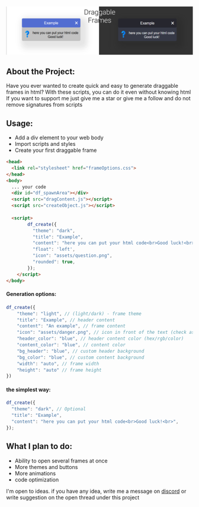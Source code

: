 ![](screenshots/header.png)

## About the Project:
Have you ever wanted to create quick and easy to generate draggable frames in html?
With these scripts, you can do it even without knowing html
If you want to support me just give me a star or give me a follow and do not remove signatures from scripts

## Usage:
* Add a div element to your web body
* Import scripts and styles
* Create your first draggable frame
```html
<head>
  <link rel="stylesheet" href="frameOptions.css">
</head>
<body>
  ... your code
  <div id="df_spawnArea"></div>
  <script src="dragContent.js"></script>
  <script src="createObject.js"></script>
  
  <script>
        df_create({
          "theme": "dark",
          "title": "Example",
          "content": "here you can put your html code<br>Good luck!<br>",
          "float": 'left',
          "icon": "assets/question.png",
          "rounded": true,
        });
    </script>
</body>
```
#### Generation options:
```js
df_create({
    "theme": "light", // (light/dark) - frame theme
    "title": "Example", // header content
    "content": "An example", // frame content
    "icon": "assets/danger.png", // icon in front of the text (check assets folder or use own icons)
    "header_color": "blue", // header content color (hex/rgb/color)
    "content_color": "blue", // content color
    "bg_header": "blue", // custom header background
    "bg_color": "blue", // custom content background
    "width": "auto", // frame width
    "height": "auto" // frame height
})
```
#### the simplest way:
```js
df_create({
  "theme": "dark", // Optional
  "title": "Example",
  "content": "here you can put your html code<br>Good luck!<br>",
});
```

## What I plan to do:
* Ability to open several frames at once
* More themes and buttons
* More animations
* code optimization

I'm open to ideas. if you have any idea, write me a message on [discord](https://discord.com/639174051373383730) or write suggestion on the open thread under this project
